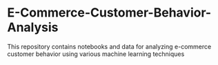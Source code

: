 # E-Commerce-Customer-Behavior-Analysis
This repository contains notebooks and data for analyzing e-commerce customer behavior using various machine learning techniques
